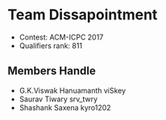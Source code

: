Team Dissapointment
===================
- Contest: ACM-ICPC 2017
- Qualifiers rank: 811

Members                         Handle
-------
- G.K.Viswak Hanuamanth         viSkey
- Saurav Tiwary                 srv_twry
- Shashank Saxena               kyro1202
